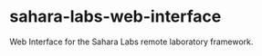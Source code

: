 sahara-labs-web-interface
=========================

Web Interface for the Sahara Labs remote laboratory framework.